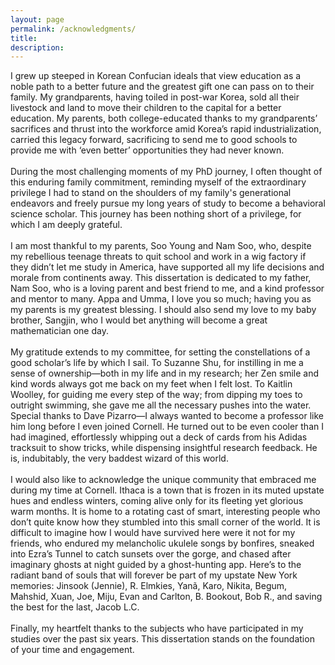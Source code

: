 ```yaml
---
layout: page
permalink: /acknowledgments/
title: 
description:
---
```


I grew up steeped in Korean Confucian ideals that view education as a noble path to a better future and the greatest gift one can pass on to their family. My grandparents, having toiled in post-war Korea, sold all their livestock and land to move their children to the capital for a better education. My parents, both college-educated thanks to my grandparents’ sacrifices and thrust into the workforce amid Korea’s rapid industrialization, carried this legacy forward, sacrificing to send me to good schools to provide me with ‘even better’ opportunities they had never known.
<br><br>During the most challenging moments of my PhD journey, I often thought of this enduring family commitment, reminding myself of the extraordinary privilege I had to stand on the shoulders of my family's generational endeavors and freely pursue my long years of study to become a behavioral science scholar. This journey has been nothing short of a privilege, for which I am deeply grateful.
<br><br>I am most thankful to my parents, Soo Young and Nam Soo, who, despite my rebellious teenage threats to quit school and work in a wig factory if they didn’t let me study in America, have supported all my life decisions and morale from continents away. This dissertation is dedicated to my father, Nam Soo, who is a loving parent and best friend to me, and a kind professor and mentor to many. Appa and Umma, I love you so much; having you as my parents is my greatest blessing. I should also send my love to my baby brother, Sangjin, who I would bet anything will become a great mathematician one day. 
<br><br>My gratitude extends to my committee, for setting the constellations of a good scholar’s life by which I sail. To Suzanne Shu, for instilling in me a sense of ownership—both in my life and in my research; her Zen smile and kind words always got me back on my feet when I felt lost. To Kaitlin Woolley, for guiding me every step of the way; from dipping my toes to outright swimming, she gave me all the necessary pushes into the water. Special thanks to Dave Pizarro—I always wanted to become a professor like him long before I even joined Cornell. He turned out to be even cooler than I had imagined, effortlessly whipping out a deck of cards from his Adidas tracksuit to show tricks, while dispensing insightful research feedback. He is, indubitably, the very baddest wizard of this world.
<br><br>I would also like to acknowledge the unique community that embraced me during my time at Cornell. Ithaca is a town that is frozen in its muted upstate hues and endless winters, coming alive only for its fleeting yet glorious warm months. It is home to a rotating cast of smart, interesting people who don’t quite know how they stumbled into this small corner of the world. It is difficult to imagine how I would have survived here were it not for my friends, who endured my melancholic ukulele songs by bonfires, sneaked into Ezra’s Tunnel to catch sunsets over the gorge, and chased after imaginary ghosts at night guided by a ghost-hunting app. Here’s to the radiant band of souls that will forever be part of my upstate New York memories: Jinsook (Jennie), R. Elmkies, Yanã, Karo, Nikita, Begum, Mahshid, Xuan, Joe, Miju, Evan and Carlton, B. Bookout, Bob R., and saving the best for the last, Jacob L.C.
<br><br>Finally, my heartfelt thanks to the subjects who have participated in my studies over the past six years. This dissertation stands on the foundation of your time and engagement.
